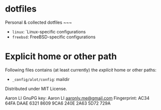 dotfiles
========

Personal & collected dotfiles ~~~

* `linux`: `Linux-specific configurations
* `freebsd`: FreeBSD-specific configurations


# Explicit home or other path
Following files contains (at least currently) the *explicit*
home or other paths:
* ``_config/alot/config``: maildir

Distributed under MIT License.


Aaron LI
GnuPG key: Aaron LI <aaronly.me@gmail.com>
Fingerprint: AC34 64FA DAAE 6321 8609  9CA6 240E 2A63 5D72 729A

